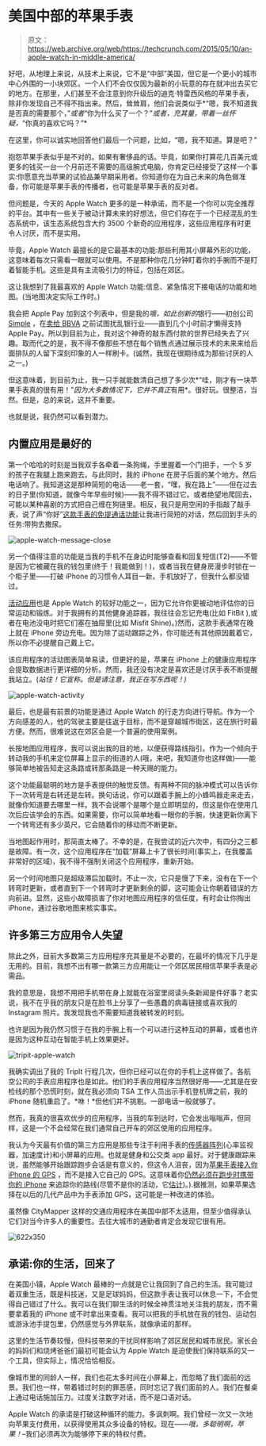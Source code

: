 # 美国中部的苹果手表 

> 原文：<https://web.archive.org/web/https://techcrunch.com/2015/05/10/an-apple-watch-in-middle-america/>

好吧，从地理上来说，从技术上来说，它不是“中部”美国，但它是一个更小的城市中心外围的一小块郊区。一个人们不会仅仅因为最新的小玩意的存在就冲出去买它的地方。在那里，人们甚至不会注意到你升级后的迪克·特雷西风格的苹果手表，除非你发现自己不得不指出来。然后，耸耸肩，他们会说类似于*“嗯，我不知道我是否真的需要那个，”*或者*“你为什么买了一个？”*或者，充其量，带着一丝怀疑，*“你真的喜欢它吗？”*

在这里，你可以诚实地回答他们最后一个问题，比如，“嗯，我不知道。算是吧？”

抱怨苹果手表似乎是不对的。如果有奢侈品的话。毕竟，如果你打算花几百美元或更多的钱买一台一个月前还不需要的高级腕式电脑，你肯定已经接受了这样一个事实:你愿意充当苹果的试验品兼早期采用者。你知道你在为自己未来的角色做准备，你可能是苹果手表的传播者，也可能是苹果手表的反对者。

但问题是，今天的 Apple Watch 更多的是一种承诺，而不是一个你可以完全推荐的平台。其中有一些关于被动计算未来的好想法，但它们存在于一个已经混乱的生态系统中，该生态系统包含大约 3500 个新奇的应用程序，这些应用程序有时更令人讨厌，而不是实用。

毕竟，Apple Watch 最擅长的是它最基本的功能:那些利用其小屏幕外形的功能，这意味着每次只需看一眼就可以使用。不是那种你花几分钟盯着你的手腕而不是盯着智能手机。这些是具有主流吸引力的特征，包括在郊区。

这让我想到了我最喜欢的 Apple Watch 功能:信息、紧急情况下接电话的功能和地图。(当地图决定实际工作时。)

我会把 Apple Pay 加到这个列表中，但是我的*哦，如此创新的*银行——初创公司 [Simple](https://web.archive.org/web/20221007032207/https://www.simple.com/) ，在[卖给 BBVA](https://web.archive.org/web/20221007032207/https://beta.techcrunch.com/2014/02/20/simple-acquired-for-117m-will-continue-to-operate-separately-under-its-own-brand/) 之前试图扰乱银行业——直到几个小时前才懒得支持 Apple Pay。所以到目前为止，我对这个神奇的敲东西付款的世界已经失去了兴趣。取而代之的是，我不得不像那些不想在每个销售点通过展示技术的未来来给后面排队的人留下深刻印象的人一样刷卡。(诚然，我现在很期待成为那些讨厌的人之一。)

但这意味着，到目前为止，我一只手就能数清自己想了多少次*“哇，刚才有一块苹果手表真的很有用！”*因为大多数情况下，它并不真正*有用*。很好玩。很整洁，当然。但是，总的来说，这并不重要。

也就是说，我仍然可以看到潜力。

## 内置应用是最好的

第一个哈哈的时刻是当我双手各牵着一条狗绳，手里握着一个门把手，一个 5 岁的孩子在我腿上跑来跑去。与此同时，我的 iPhone 在房子后面的某个地方。然后电话响了。我知道这是那种简短的电话——老一套，“嘿，我在路上”——但在过去的日子里(你知道，就像今年早些时候)——我不得不错过它。或者绝望地爬回去，可能以某种喜剧的方式把自己缠在狗链里。相反，我只是用空闲的手指敲了敲手表，说了声“你好”[这款手表的免提通话功能](https://web.archive.org/web/20221007032207/https://www.apple.com/watch/built-in-apps/)让我进行简短的对话，然后回到手头的任务:带狗去撒尿。

![apple-watch-message-close](img/0f7624f1f199b3246c0ab4415537ee3e.png)

另一个值得注意的功能是当我的手机不在身边时能够查看和回复短信(T2)——不管是因为它被藏在我的钱包里(终于！我能做到！)，或者当我在健身房漫步时锁在一个柜子里——打破 iPhone 的习惯令人耳目一新。手机放好了，但我什么都没错过。

[活动应用](https://web.archive.org/web/20221007032207/https://www.apple.com/watch/built-in-apps/)也是 Apple Watch 的较好功能之一，因为它允许你更被动地评估你的日常运动和锻炼。对于我拥有的其他健身追踪器，我往往会忘记充电(比如 FitBit ),或者在电池没电时把它们塞在抽屉里(比如 Misfit Shine)。)然而，这款手表通常在晚上就在 iPhone 旁边充电。因为除了运动跟踪之外，你可能还有其他原因戴着它，所以你不必提醒自己戴上它。

该应用程序的活动图表简单易读，但更好的是，苹果在 iPhone 上的健康应用程序会提取数据进行更详细的分析。然而，我还没有决定是喜欢还是讨厌手表不断提醒我站立。(*站住！它宣称。但是请注意，我正在写东西呢！)*

![apple-watch-activity](img/a4c04cb44c9a7f9d20d0bdb38139d1da.png)

最后，也是最有前景的功能是通过 Apple Watch 的行走方向进行导航。作为一个方向感差的人，他的驾驶主要是往返于目标，而不是穿越城市街区，这在旅行时最方便。然而，很难说这在郊区会是一个普遍的使用案例。

长按地图应用程序，我可以说出我的目的地，以便获得路线指引。作为一个倾向于转动我的手机来定位屏幕上显示的街道的人(哦，来吧，我知道你也这样做)——能够简单地被告知走这条路或转那条路是一种天赐的能力。

这个功能最聪明的地方是手表提供的触觉反馈。有两种不同的脉冲模式可以告诉你下一次转弯是右转还是左转。换句话说，你可以跟着手腕上的小蜂鸣器走来走去，就像你知道要去哪里一样。我不会说哪个是哪个是立即明显的，但这是你在使用几次后应该学会的东西。如果需要，你可以简单地看一眼你的手腕，快速更新你离下一个转弯还有多少英尺，它会随着你的移动而不断更新。

当地图起作用时，那简直太棒了。不幸的是，在我尝试的近六次中，有四分之三都是故障。有一次，这个应用程序在“加载”屏幕上卡了很长时间(事实上，在我覆盖非常好的区域)，我不得不强制关闭这个应用程序，重新开始。

另一个时间地图只是超级滞后加载时。不止一次，它只是慢了下来，没有在下一个转弯时更新，或者直到下一个转弯时才更新剩余的脚，这可能会让你朝着错误的方向前进。显然，这些小故障损害了你对地图应用程序的信任度，有时会让你掏出 iPhone，通过谷歌地图来核实事实。

## 许多第三方应用令人失望

除此之外，目前大多数第三方应用程序充其量是不必要的，在最坏的情况下几乎是无用的。目前，我想不出有哪一款第三方应用能让一个郊区居民相信苹果手表是必需品。

我的意思是，我想不用把手机带在身上就能在浴室里阅读头条新闻是件好事？老实说，我不在乎我的朋友只是在脸书上分享了一些愚蠢的病毒链接或喜欢我的 Instagram 照片。我发现我也不需要知道我被转发的时刻。

也许是因为我仍然习惯于在我的手腕上有一个可以进行这种互动的屏幕，或者也许是因为这种互动在智能手机上效果更好。

![tripit-apple-watch](img/2d167dcc1442671dc3e45ad41e434eb1.png)

我确实调出了我的 TripIt 行程几次，但你已经可以在你的手机上这样做了。各航空公司的手表应用程序也是如此。他们的手表应用程序当然很好用——尤其是在安检线的那个恐慌时刻，就在我必须向 TSA 工作人员出示手机登机牌之前，我的 iPhone 随机重启了。*咻！*但他们并不挑剔。一部电话一般就够了。

然而，我真的很喜欢优步的应用程序，当我的车到达时，它会发出嗡嗡声，但同样，这是一个不会经常在我们通常自己开车的郊区使用的应用程序。

我认为今天最有价值的第三方应用是那些专注于利用手表的[传感器阵列](https://web.archive.org/web/20221007032207/https://www.apple.com/watch/health-and-fitness/)(心率监视器，加速度计)和小屏幕的应用。也就是健身和公交类 app 最好。对于健康跟踪来说，虽然能够开始跟踪跑步会话是有意义的，但这令人沮丧，因为[苹果手表接入你 iPhone 的 GPS](https://web.archive.org/web/20221007032207/https://www.apple.com/watch/health-and-fitness/) ，而不是接入它自己的 GPS。这意味着你[仍然必须在跑步时携带你的 iPhone](https://web.archive.org/web/20221007032207/http://running.competitor.com/2015/03/shoes-and-gear/what-will-the-new-apple-watch-mean-for-runners_124247) 来追踪你的路线(尽管不是你的活动，它[估计](https://web.archive.org/web/20221007032207/http://www.cultofmac.com/317172/joggers-dont-need-an-iphone-to-track-their-running-with-apple-watch/))。).据推测，如果苹果选择在以后的几代产品中为手表添加 GPS，这可能是一种改进的体验。

虽然像 CityMapper 这样的交通应用程序在美国中部不太适用，但至少值得承认它们对当今许多人的重要性。去往大城市的通勤者肯定会发现它很有用。

![622x350](img/94c57ea650ce6f4ee2cf12c876b09e03.png)

## 承诺:你的生活，回来了

在美国小镇，Apple Watch 最棒的一点就是它让我回到了自己的生活。我可能过着双重生活，既是科技迷，又是足球妈妈，但这款手表让我可以休息一下，不会觉得自己错过了什么。我可以在我们聊生活的时候全神贯注地关注我的朋友，而不需要拿着我的 iPhone 或不时拿出来查看。我可以把我的手机放在我的钱包、运动包或游泳池手提包里，仍然感觉与外界联系，就像承诺的那样。

这里的生活节奏较慢，但科技带来的干扰同样影响了郊区居民和城市居民。家长会的妈妈们和烧烤爸爸们最初可能会认为 Apple Watch 是迫使我们保持联系的又一个工具，但实际上，情况恰恰相反。

像城市里的同龄人一样，我们也花太多时间在小屏幕上，而忽略了我们面前的远景。我们也一样，带着错过时刻的罪恶感，同时忘记了我们面前的人。我们在餐桌上通过电话施加压力。过度关注数字对话，而不是口语对话。

Apple Watch 的承诺是打破这种循环的能力。多讽刺啊。我们曾经一次又一次地向苹果支付费用，以获得使用其众多设备的特权。现在——*哦，多聪明啊，苹果！*–我们必须再次为能够停下来的特权付费。